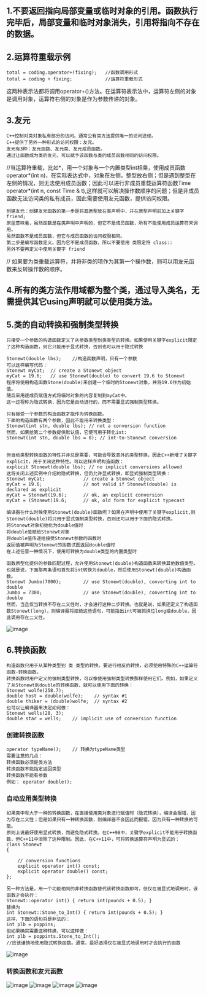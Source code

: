 ## 1.不要返回指向局部变量或临时对象的引用。函数执行完毕后，局部变量和临时对象消失，引用将指向不存在的数据。
## 2.运算符重载示例
    total = coding.operator+(fixing);   //函数调用形式
    total = coding + fixing;            //运算符重载形式
这两种表示法都将调用operator+()方法。在运算符表示法中，运算符左侧的对象是调用对象，运算符右侧的对象是作为参数传递的对象。
## 3.友元
    C++控制对类对象私有部分的访问。通常公有类方法提供唯一的访问途径。
    C++提供了另外一种形式的访问权限：友元。
    友元有3种：友元函数、友元类、友元成员函数。
    通过让函数成为类的友元，可以赋予该函数与类的成员函数相同的访问权限。
//当运算符重载，比如*，用一个对象与一个内置类型int相乘，使用成员函数operator*(int n)，在实际表达式中，对象在左侧，整型放右侧；但是遇到整型在左侧的情况，则无法使用成员函数；因此可以进行非成员重载运算符函数Time operator*(int n, const Time & t),这样就可以解决操作数顺序的问题；但是非成员函数无法访问类的私有成员，因此需要使用友元函数，提供访问权限。
    
    创建友元：创建友元函数的第一步是将其原型放在类声明中，并在原型声明前加上关键字friend;
    原型意味着，虽然函数是在类声明中声明的，但它不是成员函数，所有不能使用成员运算符来调用。
    虽然函数不是成员函数，但它与成员函数的访问权限相同。
    第二步是编写函数定义。因为它不是成员函数，所以不要使用 类限定符 class::
    另外不要再定义中使用关键字 friend
// 如果要为类重载运算符，并将非类的项作为其第一个操作数，则可以用友元函数来反转操作数的顺序。

## 4.所有的类方法作用域都为整个类，通过导入类名，无需提供其它using声明就可以使用类方法。
## 5.类的自动转换和强制类型转换
    只接受一个参数的构造函数定义了从参数类型到类类型的转换。如果使用关键字explicit限定了这种构造函数，则它只能用于显式转换，否则也可以用于隐式转换
    
    Stonewt(double lbs);    //构造函数声明，只有一个参数
    可以这样编写代码：
    Stonewt myCat;  // create a Stonewt object
    myCat = 19.6;   // use Stonewt(double) to convert 19.6 to Stonewt
    程序将使用构造函数Stone(double)来创建一个临时的Stonewt对象，并将19.6作为初始值。
    随后采用逐成员赋值方式将临时对象的内容复制到myCat中。
    这一过程称为隐式转换，因为它是自动进行的，而不需要显式强制类型转换。

    只有接受一个参数的构造函数才能作为转换函数。
    下面的构造函数有两个参数，因此不能用来转换类型：
    Stonewt(int stn, double lbs); // not a conversion function
    然而，如果给第二个参数提供默认值，它便可用于转化int:
    Stonewt(int stn, double lbs = 0); // int-to-Stonewt conversion


    但自动类型转换函数的特性并非总是需要，可能会导致意外的类型转换，因此C++新增了关键字explicit，用于关闭这种特性。可以这样声明构造函数：
    explicit Stonewt(double lbs); // no implicit conversions allowed
    这将关闭上述实例中介绍的隐式转换，但仍允许显式转换，即显式强制类型转换：
    Stonewt myCat;              // create a Stonewt object
    myCat = 19.6;               // not valid if Stonewt(double) is declared as explicit
    myCat = Stonewt(19.6);      // ok, an explicit conversion
    myCat = (Stonewt)19.6;      // ok, old form for explicit typecast

    编译器在什么时候使用Stonewt(double)函数呢？如果在声明中使用了关键字explicit,则Stonewt(double)将只用于显式强制类型转换，否则还可以用于下面的隐式转换。
    将Stonewt对象初始化为double值时
    将double值赋给Stonewt对象
    将double值传递给接受Stonewt参数的函数时
    返回值被声明为Stonewt的函数试图返回double值时
    在上述任意一种情况下，使用可转换为double类型的内置类型时

    函数原型化提供的参数匹配过程，允许使用Stonewt(double)构造函数来转换其他数值类型。也就是说，下面那两条语句首先将int转换为double，然后使用Stonewt(double)构造函数。
    Stonewt Jumbo(7000);        // use Stonewt(double), converting int to double
    Jumbo = 7300;               // use Stonewt(double), converting int to double
    然而，当且仅当转换不存在二义性时，才会进行这种二步转换。也就是说，如果还定义了构造函数Stonewt(long)，则编译器将拒绝这些语句，可能指出int可被抓换位long或double，因此调用存在二义性。

![image](https://github.com/liam1992-web/cpp_study_notes/assets/61104738/aba931c5-2cd1-4ba7-96c6-abfc6a070bb8)

## 6.转换函数
    构造函数只用于从某种类型到 类 类型的转换。要进行相反的转换，必须使用特殊的C++运算符函数-转换函数。
    转换函数时用户定义的强制类型转换，可以像使用强制类型转换那样使用它们。例如，如果定义了从Stonewt到double的转换函数，就可以使用下面的转换：
    Stonewt wolfe(258.7);
    double host = double(wolfe);    // syntax #1
    double thiker = (double)wolfe;  // syntax #2
    也可以让编译器来决定如何做：
    Stonewt wells(20, 3);
    double star = wells;    // implicit use of conversion function

### 创建转换函数
    operator typeName();    // 转换为typeName类型
    需要注意的几点：
    转换函数必须是类方法
    转换函数不能指定返回类型
    转换函数不能有参数
    例如： operator double();
### 自动应用类型转换
    如果类中有大于一种的转换函数，在直接使用类对象进行赋值时（隐式转换），编译会报错，因为存在二义性；但是如果只有一种转换函数，则编译器不会因此而报错，因为只有一种转换的可能。
    原则上说最好使用显式转换，而避免隐式转换。在C++98中，关键字explicit不能用于转换函数，但C++11中消除了这种限制。因此，在C++11中，可将转换运算符声明为显式的：
    class Stonewt
    {

        // conversion functions
        explicit operator int() const;
        explicit operator double() const;
    };

    另一种方法是，用一个功能相同的非转换函数替代该转换函数即可，但仅在被显式地调用时，该函数才会执行：
    Stonewt::operator int() { return int(pounds + 0.5); }
    替换为
    int Stonewt::Stone_to_Int() { return int(pounds + 0.5); }
    这样，下面的语句将是非法的：
    int plb = poppins;
    但如果确实需要这种转换，可以这样做：
    int plb = poppints.Stone_to_Int();
    //应该谨慎地使用隐式转换函数。通常，最好选择仅在被显式地调用时才会执行的函数
![image](https://github.com/liam1992-web/cpp_study_notes/assets/61104738/516ae1b3-9bb2-4e03-9e97-45d2846089a6)

### 转换函数和友元函数
![image](https://github.com/liam1992-web/cpp_study_notes/assets/61104738/b4458fff-c3e0-4804-8b37-d60cb022b879)
![image](https://github.com/liam1992-web/cpp_study_notes/assets/61104738/ef77b41c-5e23-431b-a559-2dc14e4458bf)
![image](https://github.com/liam1992-web/cpp_study_notes/assets/61104738/e0c4bc16-6b35-480b-8ff8-98fb34ed852e)
![image](https://github.com/liam1992-web/cpp_study_notes/assets/61104738/c72b1321-f8ee-4275-a958-137329116518)



